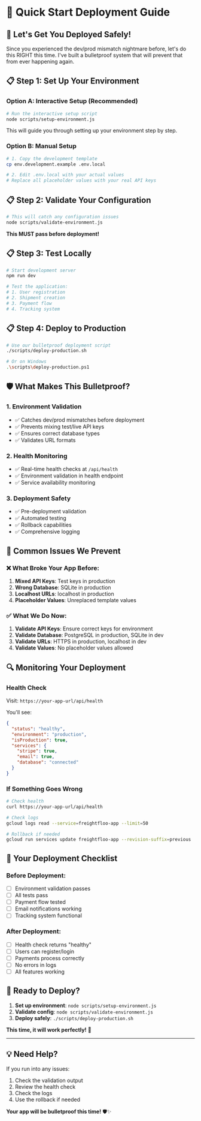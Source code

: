 # 🚀 Quick Start Deployment Guide

## 🎯 Let's Get You Deployed Safely!

Since you experienced the dev/prod mismatch nightmare before, let's do this RIGHT this time. I've built a bulletproof system that will prevent that from ever happening again.

## 📋 Step 1: Set Up Your Environment

### Option A: Interactive Setup (Recommended)

```bash
# Run the interactive setup script
node scripts/setup-environment.js
```

This will guide you through setting up your environment step by step.

### Option B: Manual Setup

```bash
# 1. Copy the development template
cp env.development.example .env.local

# 2. Edit .env.local with your actual values
# Replace all placeholder values with your real API keys
```

## 📋 Step 2: Validate Your Configuration

```bash
# This will catch any configuration issues
node scripts/validate-environment.js
```

**This MUST pass before deployment!**

## 📋 Step 3: Test Locally

```bash
# Start development server
npm run dev

# Test the application:
# 1. User registration
# 2. Shipment creation
# 3. Payment flow
# 4. Tracking system
```

## 📋 Step 4: Deploy to Production

```bash
# Use our bulletproof deployment script
./scripts/deploy-production.sh

# Or on Windows
.\scripts\deploy-production.ps1
```

## 🛡️ What Makes This Bulletproof?

### 1. **Environment Validation**

- ✅ Catches dev/prod mismatches before deployment
- ✅ Prevents mixing test/live API keys
- ✅ Ensures correct database types
- ✅ Validates URL formats

### 2. **Health Monitoring**

- ✅ Real-time health checks at `/api/health`
- ✅ Environment validation in health endpoint
- ✅ Service availability monitoring

### 3. **Deployment Safety**

- ✅ Pre-deployment validation
- ✅ Automated testing
- ✅ Rollback capabilities
- ✅ Comprehensive logging

## 🚨 Common Issues We Prevent

### ❌ What Broke Your App Before:

1. **Mixed API Keys**: Test keys in production
2. **Wrong Database**: SQLite in production
3. **Localhost URLs**: localhost in production
4. **Placeholder Values**: Unreplaced template values

### ✅ What We Do Now:

1. **Validate API Keys**: Ensure correct keys for environment
2. **Validate Database**: PostgreSQL in production, SQLite in dev
3. **Validate URLs**: HTTPS in production, localhost in dev
4. **Validate Values**: No placeholder values allowed

## 🔍 Monitoring Your Deployment

### Health Check

Visit: `https://your-app-url/api/health`

You'll see:

```json
{
  "status": "healthy",
  "environment": "production",
  "isProduction": true,
  "services": {
    "stripe": true,
    "email": true,
    "database": "connected"
  }
}
```

### If Something Goes Wrong

```bash
# Check health
curl https://your-app-url/api/health

# Check logs
gcloud logs read --service=freightfloo-app --limit=50

# Rollback if needed
gcloud run services update freightfloo-app --revision-suffix=previous
```

## 🎯 Your Deployment Checklist

### Before Deployment:

- [ ] Environment validation passes
- [ ] All tests pass
- [ ] Payment flow tested
- [ ] Email notifications working
- [ ] Tracking system functional

### After Deployment:

- [ ] Health check returns "healthy"
- [ ] Users can register/login
- [ ] Payments process correctly
- [ ] No errors in logs
- [ ] All features working

## 🚀 Ready to Deploy?

1. **Set up environment**: `node scripts/setup-environment.js`
2. **Validate config**: `node scripts/validate-environment.js`
3. **Deploy safely**: `./scripts/deploy-production.sh`

**This time, it will work perfectly!** 🎉

---

## 💡 Need Help?

If you run into any issues:

1. Check the validation output
2. Review the health check
3. Check the logs
4. Use the rollback if needed

**Your app will be bulletproof this time!** 🛡️✨
